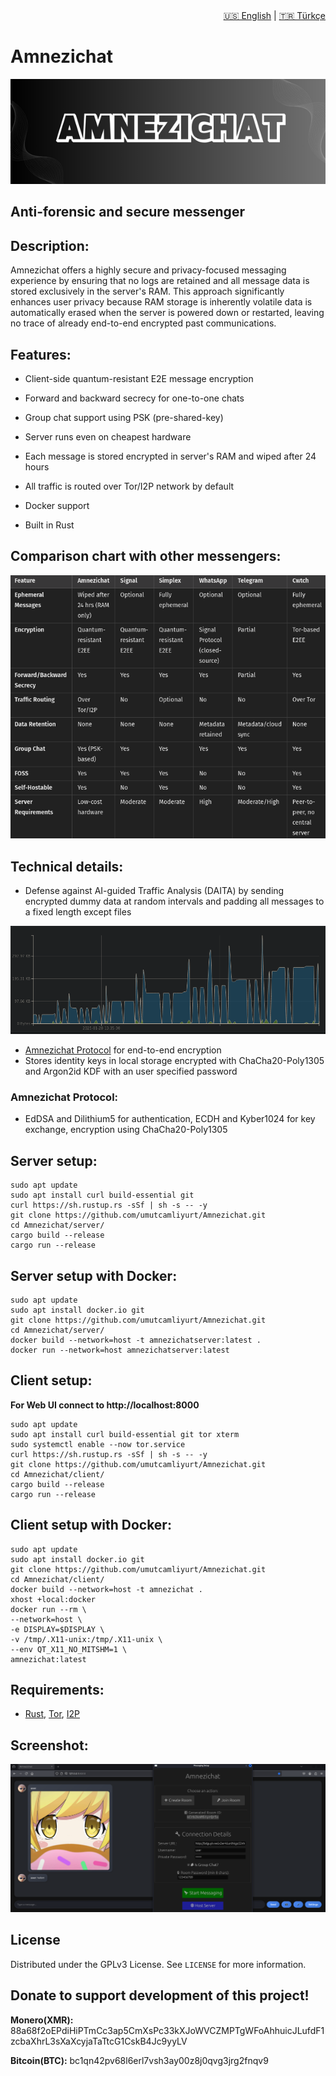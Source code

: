 <div align="right">
  <a href="README.md">🇺🇸 English</a> |
  <a href="README_TR.md">🇹🇷 Türkçe</a>
</div>

# Amnezichat

<img src="banner.png" width="1200">

## Anti-forensic and secure messenger
<!-- DESCRIPTION -->
## Description:

Amnezichat offers a highly secure and privacy-focused messaging experience by ensuring that no logs are retained and all message data is stored exclusively in the server's RAM. This approach significantly enhances user privacy because RAM storage is inherently volatile data is automatically erased when the server is powered down or restarted, leaving no trace of already end-to-end encrypted past communications.

<!-- FEATURES -->
## Features:

- Client-side quantum-resistant E2E message encryption

- Forward and backward secrecy for one-to-one chats

- Group chat support using PSK (pre-shared-key)

- Server runs even on cheapest hardware

- Each message is stored encrypted in server's RAM and wiped after 24 hours

- All traffic is routed over Tor/I2P network by default

- Docker support

- Built in Rust

## Comparison chart with other messengers:

![comparison_chart](comparison_chart.png)

## Technical details:

- Defense against AI-guided Traffic Analysis (DAITA) by sending encrypted dummy data at random intervals and padding all messages to a fixed length except files

![packet_capture](packet_capture.png)

- [Amnezichat Protocol](PROTOCOL.md) for end-to-end encryption
- Stores identity keys in local storage encrypted with ChaCha20-Poly1305 and Argon2id KDF with an user specified password

### Amnezichat Protocol:
- EdDSA and Dilithium5 for authentication, ECDH and Kyber1024 for key exchange, encryption using ChaCha20-Poly1305

<!-- INSTALLATION -->
## Server setup:

    sudo apt update
    sudo apt install curl build-essential git
    curl https://sh.rustup.rs -sSf | sh -s -- -y
    git clone https://github.com/umutcamliyurt/Amnezichat.git
    cd Amnezichat/server/
    cargo build --release
    cargo run --release

## Server setup with Docker:
    
    sudo apt update
    sudo apt install docker.io git
    git clone https://github.com/umutcamliyurt/Amnezichat.git
    cd Amnezichat/server/
    docker build --network=host -t amnezichatserver:latest .
    docker run --network=host amnezichatserver:latest

## Client setup:

**For Web UI connect to http://localhost:8000**

    sudo apt update
    sudo apt install curl build-essential git tor xterm
    sudo systemctl enable --now tor.service
    curl https://sh.rustup.rs -sSf | sh -s -- -y
    git clone https://github.com/umutcamliyurt/Amnezichat.git
    cd Amnezichat/client/
    cargo build --release
    cargo run --release

## Client setup with Docker:

    sudo apt update
    sudo apt install docker.io git
    git clone https://github.com/umutcamliyurt/Amnezichat.git
    cd Amnezichat/client/
    docker build --network=host -t amnezichat .
    xhost +local:docker
    docker run --rm \
    --network=host \
    -e DISPLAY=$DISPLAY \
    -v /tmp/.X11-unix:/tmp/.X11-unix \
    --env QT_X11_NO_MITSHM=1 \
    amnezichat:latest


## Requirements:

- [Rust](https://www.rust-lang.org), [Tor](https://gitlab.torproject.org/tpo/core/tor), [I2P](https://i2pd.website/)

<!-- SCREENSHOT -->
## Screenshot:

![Screenshot](screenshot.png)

<!-- LICENSE -->
## License

Distributed under the GPLv3 License. See `LICENSE` for more information.

## Donate to support development of this project!

**Monero(XMR):** 88a68f2oEPdiHiPTmCc3ap5CmXsPc33kXJoWVCZMPTgWFoAhhuicJLufdF1zcbaXhrL3sXaXcyjaTaTtcG1CskB4Jc9yyLV

**Bitcoin(BTC):** bc1qn42pv68l6erl7vsh3ay00z8j0qvg3jrg2fnqv9
